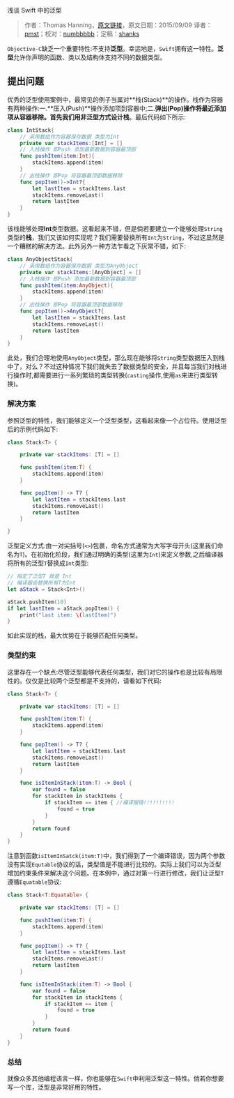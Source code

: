 浅谈 Swift 中的泛型

> 作者：Thomas Hanning，[原文链接](http://www.thomashanning.com/swift-generics/)，原文日期：2015/09/09
> 译者：[pmst](http://blog.csdn.net/colouful987)；校对：[numbbbbb](https://github.com/numbbbbb)；定稿：[shanks](http://codebuild.me/)
  








`Objective-C`缺乏一个重要特性:不支持**泛型**。幸运地是，`Swift`拥有这一特性。**泛型**允许你声明的函数、类以及结构体支持不同的数据类型。

## 提出问题

优秀的泛型使用案例中，最常见的例子当属对**栈(Stack)**的操作。栈作为容器有两种操作:一.**压入(Push)**操作添加项到容器中;二.**弹出(Pop)**操作将最近添加项从容器移除。首先我们用非泛型方式设计**栈**。最后代码如下所示:     

``` swift
class IntStack{
	// 采用数组作为容器保存数据 类型为Int
	private var stackItems:[Int] = []
	// 入栈操作 即Push 添加最新数据到容器最顶部
	func pushItem(item:Int){
		stackItems.append(item)	
	}
	// 出栈操作 即Pop 将容器最顶部数据移除
	func popItem()->Int?{
		let lastItem = stackItems.last
		stackItems.removeLast()
		return lastItem
	}
}
```

该栈能够处理**Int**类型数据。这看起来不错，但是倘若要建立一个能够处理`String`类型的**栈**，我们又该如何实现呢？我们需要替换所有`Int`为`String`，不过这显然是一个糟糕的解决方法。此外另外一种方法乍看之下灰常不错，如下:     

``` swift
class AnyObjectStack{
	// 采用数组作为容器保存数据 类型为AnyObject
	private var stackItems:[AnyObject] = []
	// 入栈操作 即Push 添加最新数据到容器最顶部
	func pushItem(item:AnyObject){
		stackItems.append(item)	
	}
	// 出栈操作 即Pop 将容器最顶部数据移除
	func popItem()->AnyObject?{
		let lastItem = stackItems.last
		stackItems.removeLast()
		return lastItem
	}	
}
```

此处，我们合理地使用`AnyObject`类型，那么现在能够将`String`类型数据压入到栈中了，对么？不过这种情况下我们就失去了数据类型的安全，并且每当我们对栈进行操作时,都需要进行一系列繁琐的类型转换(`casting`操作,使用`as`来进行类型转换)。



### 解决方案

参照泛型的特性，我们能够定义一个泛型类型，这看起来像一个占位符。使用泛型后的示例代码如下:     



``` swift
class Stack<T> {

    private var stackItems: [T] = []

    func pushItem(item:T) {
        stackItems.append(item)
    }

    func popItem() -> T? {
        let lastItem = stackItems.last
        stackItems.removeLast()
        return lastItem
    }

}
```

泛型定义方式:由一对尖括号(`<>`)包裹，命名方式通常为大写字母开头(这里我们命名为`T`)。在初始化阶段，我们通过明确的类型(这里为`Int`)来定义参数,之后编译器将所有的泛型`T`替换成`Int`类型:

``` swift
// 指定了泛型T 就是 Int 
// 编译器会替换所有T为Int
let aStack = Stack<Int>()

aStack.pushItem(10)
if let lastItem = aStack.popItem() {
    print("last item: \(lastItem)")
}
```

如此实现的栈，最大优势在于能够匹配任何类型。  



### 类型约束

这里存在一个缺点:尽管泛型能够代表任何类型，我们对它的操作也是比较有局限性的。仅仅是比较两个泛型都是不支持的，请看如下代码:

``` swift
class Stack<T> {

    private var stackItems: [T] = []

    func pushItem(item:T) {
        stackItems.append(item)
    }

    func popItem() -> T? {
        let lastItem = stackItems.last
        stackItems.removeLast()
        return lastItem
    }

    func isItemInStack(item:T) -> Bool {
        var found = false
        for stackItem in stackItems {
            if stackItem == item { //编译报错!!!!!!!!!!
                found = true
            }
        }
        return found
    }
}
```

注意到函数`isItemInSatck(item:T)`中，我们得到了一个编译错误，因为两个参数没有实现`Equtable`协议的话，类型值是不能进行比较的。实际上我们可以为泛型增加约束条件来解决这个问题。在本例中，通过对第一行进行修改，我们让泛型`T`遵循`Equatable`协议:      



``` swift
class Stack<T:Equatable> {

    private var stackItems: [T] = []

    func pushItem(item:T) {
        stackItems.append(item)
    }

    func popItem() -> T? {
        let lastItem = stackItems.last
        stackItems.removeLast()
        return lastItem
    }

    func isItemInStack(item:T) -> Bool {
        var found = false
        for stackItem in stackItems {
            if stackItem == item {
                found = true
            }
        }
        return found
    }
}
```



### 总结

就像众多其他编程语言一样，你也能够在`Swift`中利用泛型这一特性。倘若你想要写一个库，泛型是非常好用的特性。
